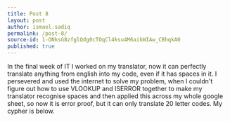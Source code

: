 ```yaml
---
title: Post 8
layout: post
author: ismael.sadiq
permalink: /post-8/
source-id: 1-ONksG8zfglQdg0cTOqCl4ksu4M6aikWIAw_CBhqkA0
published: true
---
```

In the final week of IT I worked on my translator, now it can perfectly translate anything from english into my code, even if it has spaces in it. I persevered and used the internet to solve my problem, when I couldn't figure out how to use VLOOKUP and ISERROR together to make my translator recognise spaces and then applied this across my whole google sheet, so now it is error proof, but it can only translate 20 letter codes. My cypher is below.

